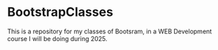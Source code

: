 # BootstrapClasses
This is a repository for my classes of Bootsram, in a WEB Development course I will be doing during 2025.
